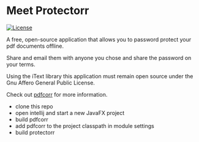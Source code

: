 Meet Protectorr
============

[![License](https://www.gnu.org/graphics/agplv3-88x31.png)](https://www.gnu.org/licenses/agpl-3.0.html)

A free, open-source application that allows you to password protect your pdf documents offline.

Share and email them with anyone you chose and share the password on your terms.

Using the iText library this application must remain open source under the Gnu Affero General Public License.

Check out 
[pdfcorr](https://github.com/Devcorr/pdfcorr) 
for more information.

-   clone this repo
-   open intellij and start a new JavaFX project
-   build pdfcorr
-   add pdfcorr to the project classpath in module settings
-   build protectorr
